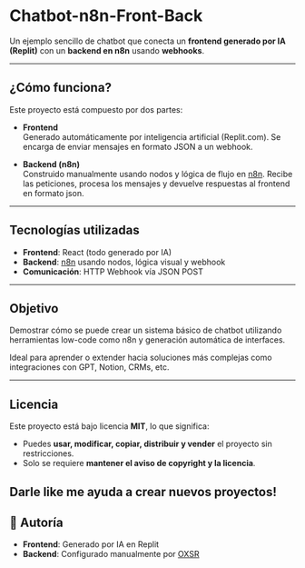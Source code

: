 # Chatbot-n8n-Front-Back

Un ejemplo sencillo de chatbot que conecta un **frontend generado por IA (Replit)** con un **backend en n8n** usando **webhooks**.

---

## ¿Cómo funciona?

Este proyecto está compuesto por dos partes:

- **Frontend**  
  Generado automáticamente por inteligencia artificial (Replit.com). Se encarga de enviar mensajes en formato JSON a un webhook.
  
- **Backend (n8n)**  
  Construido manualmente usando nodos y lógica de flujo en [n8n](https://n8n.io). Recibe las peticiones, procesa los mensajes y devuelve respuestas al frontend en formato json.

---

## Tecnologías utilizadas

- **Frontend**: React (todo generado por IA)
- **Backend**: [n8n](https://n8n.io) usando nodos, lógica visual y webhook
- **Comunicación**: HTTP Webhook vía JSON POST

---

## Objetivo

Demostrar cómo se puede crear un sistema básico de chatbot utilizando herramientas low-code como n8n y generación automática de interfaces.

Ideal para aprender o extender hacia soluciones más complejas como integraciones con GPT, Notion, CRMs, etc.

---

## Licencia

Este proyecto está bajo licencia **MIT**, lo que significa:

- Puedes **usar, modificar, copiar, distribuir y vender** el proyecto sin restricciones.
- Solo se requiere **mantener el aviso de copyright y la licencia**.


Darle like me ayuda a crear nuevos proyectos!
---

## 🧠 Autoría

- **Frontend**: Generado por IA en Replit
- **Backend**: Configurado manualmente por [OXSR](https://github.com/OXSR)
